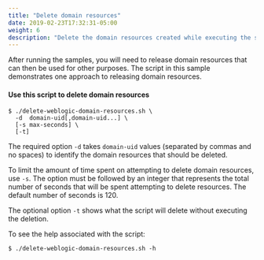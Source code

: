 ```yaml
---
title: "Delete domain resources"
date: 2019-02-23T17:32:31-05:00
weight: 6
description: "Delete the domain resources created while executing the samples."
---
```



After running the samples, you will need to release domain resources that
can then be used for other purposes. The script in this sample demonstrates one approach to releasing
domain resources.

#### Use this script to delete domain resources

```
$ ./delete-weblogic-domain-resources.sh \
  -d  domain-uid[,domain-uid...] \
  [-s max-seconds] \
  [-t]
```
The required option `-d` takes `domain-uid` values (separated
 by commas and no spaces) to identify the domain resources that should be deleted.

To limit the amount of time spent on attempting to delete domain resources, use `-s`.
The option must be followed by an integer that represents the total number of seconds
that will be spent attempting to delete resources. The default number of seconds is 120.

The optional option `-t` shows what the script will delete without executing the deletion.

To see the help associated with the script:
```
$ ./delete-weblogic-domain-resources.sh -h
```
